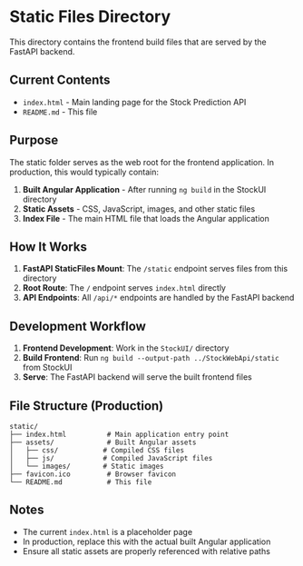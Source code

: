# Static Files Directory

This directory contains the frontend build files that are served by the FastAPI backend.

## Current Contents

- `index.html` - Main landing page for the Stock Prediction API
- `README.md` - This file

## Purpose

The static folder serves as the web root for the frontend application. In production, this would typically contain:

1. **Built Angular Application** - After running `ng build` in the StockUI directory
2. **Static Assets** - CSS, JavaScript, images, and other static files
3. **Index File** - The main HTML file that loads the Angular application

## How It Works

1. **FastAPI StaticFiles Mount**: The `/static` endpoint serves files from this directory
2. **Root Route**: The `/` endpoint serves `index.html` directly
3. **API Endpoints**: All `/api/*` endpoints are handled by the FastAPI backend

## Development Workflow

1. **Frontend Development**: Work in the `StockUI/` directory
2. **Build Frontend**: Run `ng build --output-path ../StockWebApi/static` from StockUI
3. **Serve**: The FastAPI backend will serve the built frontend files

## File Structure (Production)

```
static/
├── index.html          # Main application entry point
├── assets/             # Built Angular assets
│   ├── css/           # Compiled CSS files
│   ├── js/            # Compiled JavaScript files
│   └── images/        # Static images
├── favicon.ico         # Browser favicon
└── README.md           # This file
```

## Notes

- The current `index.html` is a placeholder page
- In production, replace this with the actual built Angular application
- Ensure all static assets are properly referenced with relative paths

